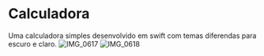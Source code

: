 # Calculadora
Uma calculadora simples desenvolvido em swift com temas diferendas para escuro e claro.
 ![IMG_0617](https://user-images.githubusercontent.com/68524525/178166994-a3b81f73-36a0-4622-88b1-74f72e143289.PNG)
 ![IMG_0618](https://user-images.githubusercontent.com/68524525/178167032-74106a33-2640-40e8-9e6c-31aff48ce07d.PNG)
